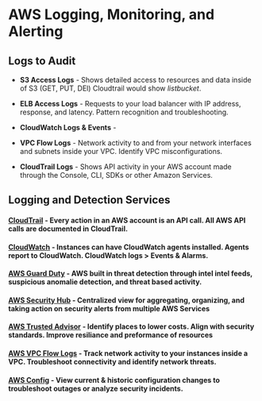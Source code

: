 # AWS Logging, Monitoring, and Alerting

## Logs to Audit

- **S3 Access Logs** - Shows detailed access to resources and data inside of S3 (GET, PUT, DEl) Cloudtrail would show *listbucket*.

- **ELB Access Logs** - Requests to your load balancer with IP address, response, and latency. Pattern recognition and troubleshooting.

- **CloudWatch Logs & Events** - 

- **VPC Flow Logs** - Network activity to and from your network interfaces and subnets inside your VPC. Identify VPC misconfigurations.  

- **CloudTrail Logs** - Shows API activity in your AWS account made through the Console, CLI, SDKs or other Amazon Services.

## Logging and Detection Services

#### [CloudTrail]() - Every action in an AWS account is an API call. All AWS API calls are documented in CloudTrail. 

#### [CloudWatch]() - Instances can have CloudWatch agents installed. Agents report to CloudWatch. CloudWatch logs > Events & Alarms. 

#### [AWS Guard Duty](https://github.com/NetSecQuin/Quintessence/blob/main/Blue%20Pages/Cloud%20Security/AWS%20Services/AWS%20Guard%20Duty.md) - AWS built in threat detection through intel intel feeds, suspicious anomalie detection, and threat based activity. 

#### [AWS Security Hub](https://github.com/NetSecQuin/Quintessence/blob/main/Blue%20Pages/Cloud%20Security/AWS%20Services/AWS%20Security%20Hub.md) - Centralized view for aggregating, organizing, and taking action on security alerts from multiple AWS Services 

#### [AWS Trusted Advisor](https://github.com/NetSecQuin/Quintessence/blob/main/Blue%20Pages/Cloud%20Security/AWS%20Services/AWS%20Trusted%20Advisor.md) - Identify places to lower costs. Align with security standards. Improve resiliance and preformance of resources

#### [AWS VPC Flow Logs](https://github.com/NetSecQuin/Quintessence/blob/main/Blue%20Pages/Cloud%20Security/AWS%20Services/AWS%20VPC%20Flow%20Logs.md) - Track network activity to your instances inside a VPC. Troubleshoot connectivity and identify network threats. 

#### [AWS Config](https://github.com/NetSecQuin/Quintessence/blob/main/Blue%20Pages/Cloud%20Security/AWS%20Services/AWS%20Config.md) - View current & historic configuration changes to troubleshoot outages or analyze security incidents. 
